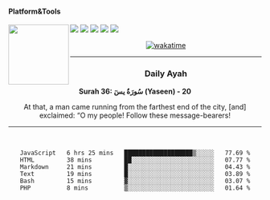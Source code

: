 #### Platform&Tools

[![](https://img.shields.io/badge/-NPM-cb3837?style=flat-square&logo=npm&logoColor=white)](https://npmjs.com/)
[![](https://img.shields.io/badge/PHP-777BB4?style=flat-square&logo=php&logoColor=white)](https://nodejs.org/)
[![](https://img.shields.io/badge/Julia-9558B2?style=flat-square&logo=julia&logoColor=white)](https://nodejs.org/)
<img src="https://avatars.githubusercontent.com/u/31664438?v=4" width="120" align="left">
[![](https://img.shields.io/badge/-Node.js-43853d?style=flat-square&logo=node.js&logoColor=ffffff)](https://nodejs.org/)
[![](https://img.shields.io/badge/Visual_Studio_Code-0078D4?style=flat-square&logo=visual%20studio%20code&logoColor=white)](https://nodejs.org/)

<center>

[![wakatime](https://wakatime.com/badge/user/87646243-158a-4241-a3cb-668e1fa2dbb8.svg)](https://wakatime.com/@87646243-158a-4241-a3cb-668e1fa2dbb8)
               

_______ 
### Daily Ayah

<!--START_SECTION:quran-->

**Surah 36: سُورَةُ يسٓ (Yaseen) - 20**

At that, a man came running from the farthest end of the city, [and] exclaimed: “O my people! Follow these message-bearers!
 <!--END_SECTION:quran-->

  
                       
                                             
_______

&nbsp;&nbsp;     &nbsp;&nbsp;    &nbsp;&nbsp;   &nbsp;&nbsp;
 
<!--START_SECTION:waka-->

```text
JavaScript   6 hrs 25 mins   ███████████████████▒░░░░░   77.69 %
HTML         38 mins         ██░░░░░░░░░░░░░░░░░░░░░░░   07.77 %
Markdown     21 mins         █░░░░░░░░░░░░░░░░░░░░░░░░   04.43 %
Text         19 mins         █░░░░░░░░░░░░░░░░░░░░░░░░   03.89 %
Bash         15 mins         ▓░░░░░░░░░░░░░░░░░░░░░░░░   03.07 %
PHP          8 mins          ▒░░░░░░░░░░░░░░░░░░░░░░░░   01.64 %
```

<!--END_SECTION:waka-->
